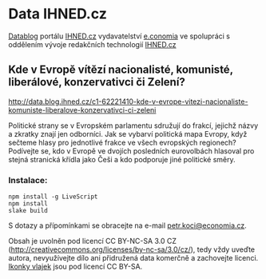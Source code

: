 # Data IHNED.cz

[Datablog](http://ihned.cz/data/) portálu [IHNED.cz](http://ihned.cz/) vydavatelství [e.conomia](http://economia.ihned.cz/)
ve spolupráci s oddělením vývoje redakčních technologií [IHNED.cz](http://ihned.cz/)

## Kde v Evropě vítězí nacionalisté, komunisté, liberálové, konzervativci či Zelení?

http://data.blog.ihned.cz/c1-62221410-kde-v-evrope-vitezi-nacionaliste-komuniste-liberalove-konzervativci-ci-zeleni

Politické strany se v Evropském parlamentu sdružují do frakcí, jejichž názvy a zkratky znají jen odborníci. Jak se vybarví politická mapa Evropy, když sečteme hlasy pro jednotlivé frakce ve všech evropských regionech? Podívejte se, kdo v Evropě ve dvojích posledních eurovolbách hlasoval pro stejná stranická křídla jako Češi a kdo podporuje jiné politické směry.

### Instalace:

    npm install -g LiveScript
    npm install
    slake build

S dotazy a přípomínkami se obracejte na e-mail petr.koci@economia.cz.

Obsah je uvolněn pod licencí CC BY-NC-SA 3.0 CZ (http://creativecommons.org/licenses/by-nc-sa/3.0/cz/), tedy vždy uveďte autora, nevyužívejte dílo ani přidružená data komerčně a zachovejte licenci. [Ikonky vlajek](http://www.free-country-flags.com/) jsou pod licencí CC BY-SA.
